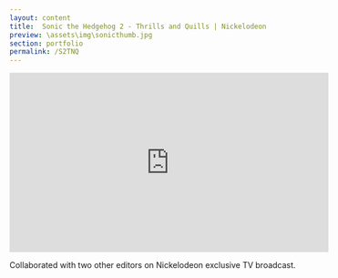 ```yaml
---
layout: content
title:  Sonic the Hedgehog 2 - Thrills and Quills | Nickelodeon
preview: \assets\img\sonicthumb.jpg
section: portfolio
permalink: /S2TNQ
---
```



<body><center><iframe width="560" height="315" src="https://www.youtube.com/embed/dhVBuOhmNVc" title="YouTube video player" frameborder="0" allow="accelerometer; autoplay; clipboard-write; encrypted-media; gyroscope; picture-in-picture; web-share" allowfullscreen></iframe></center></body>

Collaborated with two other editors on Nickelodeon exclusive TV broadcast.